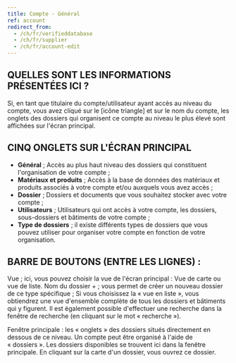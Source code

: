 ```yaml
---
title: Compte - Général
ref: account
redirect_from:
  - /ch/fr/verifieddatabase
  - /ch/fr/supplier
  - /ch/fr/account-edit
---
```


## QUELLES SONT LES INFORMATIONS PRÉSENTÉES ICI ?
Si, en tant que titulaire du compte/utilisateur ayant accès au niveau du compte, vous avez cliqué sur le [icône triangle] et sur le nom du compte, les onglets des dossiers qui organisent ce compte au niveau le plus élevé sont affichées sur l'écran principal.

## CINQ ONGLETS SUR L'ÉCRAN PRINCIPAL
- **Général** ; Accès au plus haut niveau des dossiers qui constituent l'organisation de votre compte ;
- **Matériaux et produits** ; Accès à la base de données des matériaux et produits associés à votre compte et/ou auxquels vous avez accès ;
- **Dossier** ; Dossiers et documents que vous souhaitez stocker avec votre compte ; 
- **Utilisateurs** ; Utilisateurs qui ont accès à votre compte, les dossiers, sous-dossiers et bâtiments de votre compte ;
- **Type de dossiers** ; il existe différents types de dossiers que vous pouvez utiliser pour organiser votre compte en fonction de votre organisation.

## BARRE DE BOUTONS (ENTRE LES LIGNES) :
Vue ; ici, vous pouvez choisir la vue de l'écran principal : Vue de carte ou vue de liste.
Nom du dossier + ; vous permet de créer un nouveau dossier de ce type spécifique ;
Si vous choisissez la « vue en liste », vous obtiendrez une vue d'ensemble complète de tous les dossiers et bâtiments qui y figurent. Il est également possible d'effectuer une recherche dans la fenêtre de recherche (en cliquant sur le mot « recherche »).

Fenêtre principale : les « onglets » des dossiers situés directement en dessous de ce niveau. Un compte peut être organisé à l'aide de « dossiers ». Les dossiers disponibles se trouvent ici dans la fenêtre principale. En cliquant sur la carte d'un dossier, vous ouvrez ce dossier.

